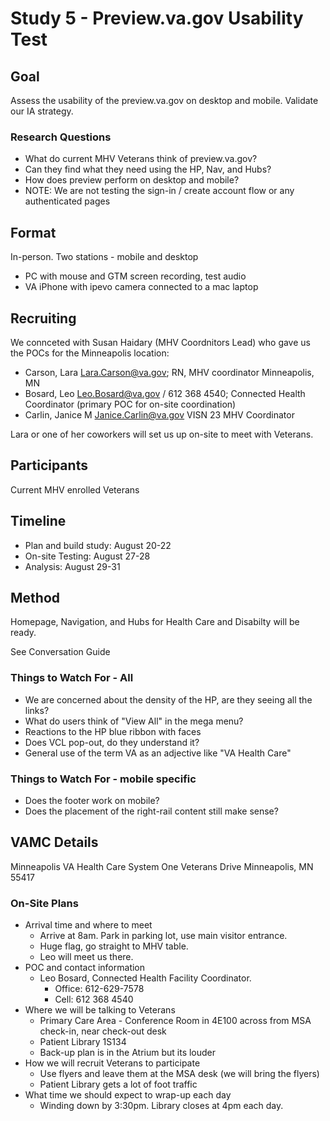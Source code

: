 # Study 5 - Preview.va.gov Usability Test
## Goal
Assess the usability of the preview.va.gov on desktop and mobile. Validate our IA strategy.
 
### Research Questions
- What do current MHV Veterans think of preview.va.gov? 
- Can they find what they need using the HP, Nav, and Hubs? 
- How does preview perform on desktop and mobile?
- NOTE: We are not testing the sign-in / create account flow or any authenticated pages

## Format
In-person. Two stations - mobile and desktop
- PC with mouse and GTM screen recording, test audio 
- VA iPhone with ipevo camera connected to a mac laptop

## Recruiting
We connceted with Susan Haidary (MHV Coordnitors Lead) who gave us the POCs for the Minneapolis location:
- Carson, Lara <Lara.Carson@va.gov>; RN, MHV coordinator Minneapolis, MN
- Bosard, Leo <Leo.Bosard@va.gov> / 612 368 4540; Connected Health Coordinator (primary POC for on-site coordination)
- Carlin, Janice M <Janice.Carlin@va.gov> VISN 23 MHV Coordinator

Lara or one of her coworkers will set us up on-site to meet with Veterans.

## Participants
Current MHV enrolled Veterans

## Timeline
- Plan and build study: August 20-22
- On-site Testing: August 27-28
- Analysis: August 29-31

## Method
Homepage, Navigation, and Hubs for Health Care and Disabilty will be ready.

See Conversation Guide

### Things to Watch For - All
- We are concerned about the density of the HP, are they seeing all the links?
- What do users think of "View All" in the mega menu?
- Reactions to the HP blue ribbon with faces
- Does VCL pop-out, do they understand it?
- General use of the term VA as an adjective like "VA Health Care"

### Things to Watch For - mobile specific
- Does the footer work on mobile?
- Does the placement of the right-rail content still make sense?

## VAMC Details
Minneapolis VA Health Care System
One Veterans Drive
Minneapolis, MN 55417

### On-Site Plans
- Arrival time and where to meet
   - Arrive at 8am. Park in parking lot, use main visitor entrance. 
   - Huge flag, go straight to MHV table. 
   - Leo will meet us there.
- POC and contact information
  - Leo Bosard, Connected Health Facility Coordinator. 
    - Office: 612-629-7578 
    - Cell: 612 368 4540
- Where we will be talking to Veterans
  - Primary Care Area - Conference Room in 4E100 across from MSA check-in, near check-out desk
  - Patient Library 1S134
  - Back-up plan is in the Atrium but its louder
- How we will recruit Veterans to participate
  - Use flyers and leave them at the MSA desk (we will bring the flyers)
  - Patient Library gets a lot of foot traffic
- What time we should expect to wrap-up each day
  - Winding down by 3:30pm. Library closes at 4pm each day.
